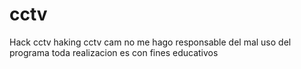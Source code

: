 # cctv
Hack cctv
haking cctv cam 
no me hago responsable del mal uso del programa toda realizacion es con fines educativos
